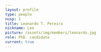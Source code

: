 ```yaml
---
layout: profile
type: people
nusp: 1
title: Leonardo T. Pereira
nickname: Leo
picture: /assets/img/members/leonardo.jpg
role: PhD. candidate
current: true
---
```

